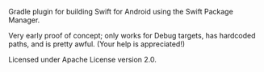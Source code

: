 Gradle plugin for building Swift for Android using the Swift Package Manager.

Very early proof of concept; only works for Debug targets, has hardcoded paths, and is pretty awful. (Your help is appreciated!)

Licensed under Apache License version 2.0.
